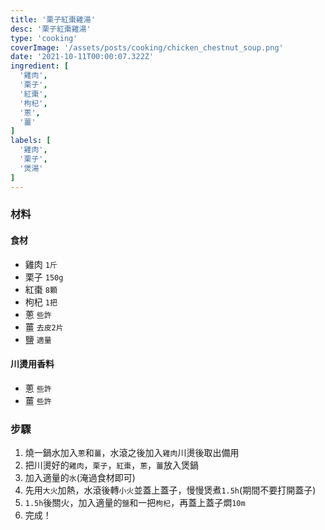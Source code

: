 ```yaml
---
title: '栗子紅棗雞湯'
desc: '栗子紅棗雞湯'
type: 'cooking'
coverImage: '/assets/posts/cooking/chicken_chestnut_soup.png'
date: '2021-10-11T00:00:07.322Z'
ingredient: [
  '雞肉',
  '栗子',
  '紅棗',
  '枸杞',
  '蔥',
  '薑'
]
labels: [
  '雞肉',
  '栗子',
  '煲湯'
]
---
```


### 材料


#### 食材

- 雞肉 `1斤`
- 栗子 `150g`
- 紅棗 `8顆`
- 枸杞 `1把`
- 蔥 `些許`
- 薑 `去皮2片`
- 鹽 `適量`


#### 川燙用香料

- 蔥 `些許`
- 薑 `些許`

### 步驟

1. 燒一鍋水加入`蔥`和`薑`，水滾之後加入`雞肉`川燙後取出備用
2. 把川燙好的`雞肉`，`栗子`，`紅棗`，`蔥`，`薑`放入煲鍋
3. 加入適量的`水`(淹過食材即可)
4. 先用`大火`加熱，水滾後轉`小火`並蓋上蓋子，慢慢煲煮`1.5h`(期間不要打開蓋子)
5. `1.5h`後關火，加入適量的`鹽`和一把`枸杞`，再蓋上蓋子燜`10m`
6. 完成！
